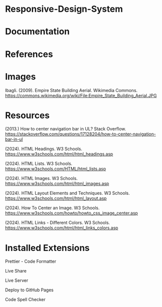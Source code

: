 # Responsive-Design-System

# Documentation

# References

# Images

Ibagli. (2009). Empire State Building Aerial. Wikimedia Commons. https://commons.wikimedia.org/wiki/File:Empire_State_Building_Aerial.JPG 

# Resources

(2013.) How to center navigation bar in UL? Stack Overflow. https://stackoverflow.com/questions/17128204/how-to-center-navigation-bar-in-ul

(2024). HTML Headings. W3 Schools. https://www.w3schools.com/html/html_headings.asp

(2024). HTML Lists. W3 Schools. https://www.w3schools.com/HTML/html_lists.asp 

(2024). HTML Images. W3 Schools. https://www.w3schools.com/html/html_images.asp 

(2024). HTML Layout Elements and Techniques. W3 Schools. https://www.w3schools.com/html/html_layout.asp 

(2024). How To Center an Image. W3 Schools. https://www.w3schools.com/howto/howto_css_image_center.asp 

(2024). HTML Links - Different Colors. W3 Schools. https://www.w3schools.com/html/html_links_colors.asp 

# Installed Extensions

Prettier - Code Formatter

Live Share

Live Server

Deploy to GitHub Pages

Code Spell Checker